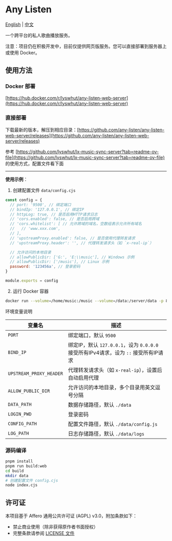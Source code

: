 # Any Listen

[English](README.md) | [中文](README_zh.md)

一个跨平台的私人歌曲播放服务。

注意：项目仍在积极开发中，目前仅提供网页版服务。您可以直接部署到服务器上或使用 Docker。

## 使用方法

### Docker 部署

[https://hub.docker.com/r/lyswhut/any-listen-web-server](https://hub.docker.com/r/lyswhut/any-listen-web-server)

### 直接部署

下载最新的版本，解压到相应目录：[https://github.com/any-listen/any-listen-web-server/releases](https://github.com/any-listen/any-listen-web-server/releases)

参考 [https://github.com/lyswhut/lx-music-sync-server?tab=readme-ov-file](https://github.com/lyswhut/lx-music-sync-server?tab=readme-ov-file) 的使用方式，配置文件看下面

---

**使用示例**：

1. 创建配置文件 `data/config.cjs`

```js
const config = {
  // port: '9500', // 绑定端口
  // bindIp: '127.0.0.1', // 绑定IP
  // httpLog: true, // 是否启用HTTP请求日志
  // 'cors.enabled': false, // 是否启用跨域
  // 'cors.whitelist': [ // 允许跨域的域名，空数组表示允许所有域名
  //   // 'www.xxx.com',
  // ],
  // 'upstreamProxy.enabled': false, // 是否使用代理转发请求
  // 'upstreamProxy.header': '', // 代理转发请求头（如 `x-real-ip`）

  // 允许访问的本地目录
  // allowPublicDir: ['G:', 'E:\\music'], // Windows 示例
  // allowPublicDir: ['/music'], // Linux 示例
  password: '123456a', // 登录密码
}

module.exports = config
```

2. 运行 Docker 容器

```bash
docker run --volume=/home/music:/music --volume=/data:/server/data -p 8080:9500 -d test:latest
```

环境变量说明

| 变量名                  | 描述                                                                                |
| ----------------------- | ----------------------------------------------------------------------------------- |
| `PORT`                  | 绑定端口，默认 `9500`                                                               |
| `BIND_IP`               | 绑定IP，默认 `127.0.0.1`，设为 `0.0.0.0` 接受所有IPv4请求，设为 `::` 接受所有IP请求 |
| `UPSTREAM_PROXY_HEADER` | 代理转发请求头（如 `x-real-ip`），设置后自动启用代理                                |
| `ALLOW_PUBLIC_DIR`      | 允许访问的本地目录，多个目录用英文逗号分隔                                          |
| `DATA_PATH`             | 数据存储路径，默认 `./data`                                                         |
| `LOGIN_PWD`             | 登录密码                                                                            |
| `CONFIG_PATH`           | 配置文件路径，默认 `./data/config.js`                                               |
| `LOG_PATH`              | 日志存储路径，默认 `./data/logs`                                                    |

### 源码编译

```bash
pnpm install
pnpm run build:web
cd build
mkdir data
# 创建配置文件 config.cjs
node index.cjs
```

## 许可证

本项目基于 Affero 通用公共许可证 (AGPL) v3.0，附加条款如下：

- 禁止商业使用（除非获得原作者书面授权）
- 完整条款请参阅 [LICENSE 文件](LICENSE)
